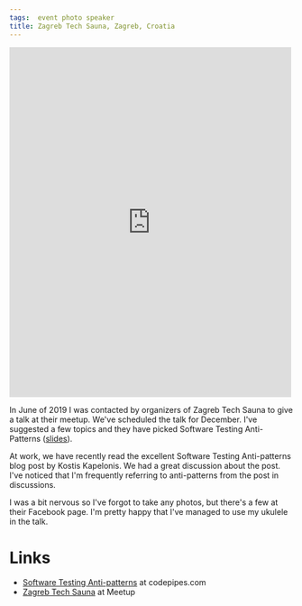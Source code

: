 ```yaml
---
tags:  event photo speaker
title: Zagreb Tech Sauna, Zagreb, Croatia
---
```

<iframe src="https://www.facebook.com/plugins/post.php?href=https%3A%2F%2Fwww.facebook.com%2Fmedia%2Fset%2F%3Fset%3Da.2443907399231480%26type%3D3&width=500" width="500" height="621" style="border:none;overflow:hidden" scrolling="no" frameborder="0" allowTransparency="true" allow="encrypted-media"></iframe>

In June of 2019 I was contacted by organizers of Zagreb Tech Sauna to give a talk at their meetup. We've scheduled the talk for December. I've suggested a few topics and they have picked Software Testing Anti-Patterns ([slides](/assets/pdf/software-testing-anti-patterns-zagreb-tech-sauna.pdf)).

At work, we have recently read the excellent Software Testing Anti-patterns blog post by Kostis Kapelonis. We had a great discussion about the post. I've noticed that I'm frequently referring to anti-patterns from the post in discussions.

I was a bit nervous so I've forgot to take any photos, but there's a few at their Facebook page. I'm pretty happy that I've managed to use my ukulele in the talk.

# Links

- [Software Testing Anti-patterns](http://blog.codepipes.com/testing/software-testing-antipatterns.html) at codepipes.com
- [Zagreb Tech Sauna](https://www.meetup.com/Zagreb-Tech-Sauna/events/266804075/) at Meetup
